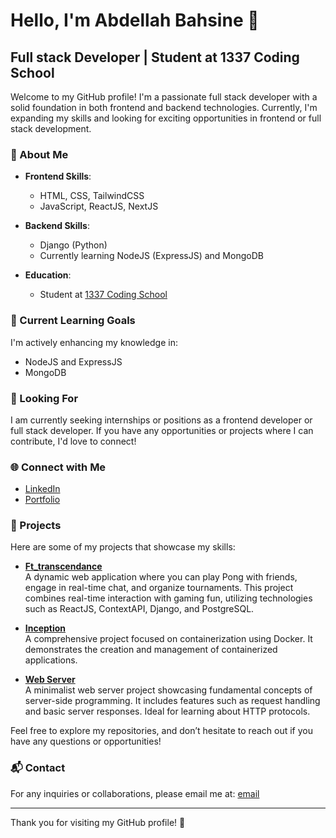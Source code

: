 # Hello, I'm Abdellah Bahsine 👋
## Full stack Developer | Student at 1337 Coding School

Welcome to my GitHub profile! I'm a passionate full stack developer with a solid foundation in both frontend and backend technologies. Currently, I'm expanding my skills and looking for exciting opportunities in frontend or full stack development.

### 🚀 About Me

- **Frontend Skills**: 
  - HTML, CSS, TailwindCSS
  - JavaScript, ReactJS, NextJS

- **Backend Skills**:
  - Django (Python)
  - Currently learning NodeJS (ExpressJS) and MongoDB

- **Education**:
  - Student at [1337 Coding School](https://1337.ma/en/)

### 🔭 Current Learning Goals

I'm actively enhancing my knowledge in:
- NodeJS and ExpressJS
- MongoDB

### 💼 Looking For

I am currently seeking internships or positions as a frontend developer or full stack developer. If you have any opportunities or projects where I can contribute, I'd love to connect!

### 🌐 Connect with Me

- [LinkedIn](https://www.linkedin.com/in/abdellah-bahsine/)
- [Portfolio](https://www.abdellah-bahsine.me/)

### 📂 Projects

Here are some of my projects that showcase my skills:

- **[Ft_transcendance](https://www.pingerwar.me/)**  
  A dynamic web application where you can play Pong with friends, engage in real-time chat, and organize tournaments. This project combines real-time interaction with gaming fun, utilizing technologies such as ReactJS, ContextAPI, Django, and PostgreSQL.

- **[Inception](https://github.com/AbdellahBahsine/inception)**  
  A comprehensive project focused on containerization using Docker. It demonstrates the creation and management of containerized applications.

- **[Web Server](https://github.com/AbdellahBahsine/webserver)**  
  A minimalist web server project showcasing fundamental concepts of server-side programming. It includes features such as request handling and basic server responses. Ideal for learning about HTTP protocols.

Feel free to explore my repositories, and don’t hesitate to reach out if you have any questions or opportunities!

### 📬 Contact

For any inquiries or collaborations, please email me at: [email](mailto:abdellah.bahsine@hotmail.com)

---

Thank you for visiting my GitHub profile! 🌟
